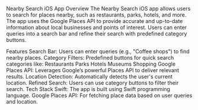 Nearby Search iOS App
Overview
The Nearby Search iOS app allows users to search for places nearby, such as restaurants, parks, hotels, and more. The app uses the Google Places API to provide accurate and up-to-date information about local businesses and points of interest. Users can enter queries into a search bar and refine their search with predefined category buttons.

Features
Search Bar: Users can enter queries (e.g., "Coffee shops") to find nearby places.
Category Filters: Predefined buttons for quick search categories like:
Restaurants
Parks
Hotels
Museums
Shopping
Google Places API: Leverages Google’s powerful Places API to deliver relevant results.
Location Detection: Automatically detects the user's current location.
Refined Search: Users can use category buttons to filter their search.
Tech Stack
Swift: The app is built using Swift programming language.
Google Places API: For fetching place data based on user queries and location.
